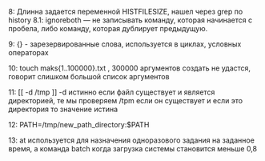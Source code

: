 8: Длинна задается переменной        HISTFILESIZE, нашел через grep по history
8.1: ignoreboth — не записывать команду, которая начинается с пробела, либо команду, которая дублирует предыдущую.

9: {} - зарезервированные слова, используется в циклах, условных операторах

10: touch maks{1..100000}.txt , 300000 аргументов создать не удастся, говорит слишком большой список аргументов
 
11: [[ -d /tmp ]]  -d  истинно если файл существует и является директорией, те мы проверяем  /tpm если он существует и если это директория то значение истина 

12: PATH=/tmp/new_path_directory:$PATH

13: at используется для назначения одноразового задания на заданное время, а команда batch когда загрузка системы становится меньше 0,8


